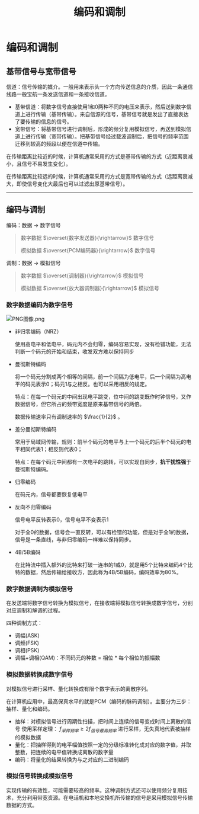 ﻿---
title: '编码和调制'
tags: ['计算机网络','编码','调制']
---
# 编码和调制

## 基带信号与宽带信号

信道：信号传输的媒介。一般用来表示头一个方向传送信息的介质，因此一条通信线路一般宝航一条发送信道和一条接收信道。

- 基带信道：将数字信号直接使用1和0两种不同的电压来表示，然后送到数字信道上进行传输（基带传输）。来自信源的信号，基带信号就是发出了直接表达了要传输的信息的信号。
- 宽带信号：将基带信号进行调制后，形成的频分复用模拟信号，再送到模拟信道上进行传输（宽带传输）。把基带信号经过载波调制后，把信号的频率范围迁移到较高的频段以便在信道中传输。

在传输距离比较近的时候，计算机通常采用的方式是基带传输的方式（近距离衰减小，且信号不易发生变化）。

在传输距离比较远的时候，计算机通常采用的方式是宽带传输的方式（远距离衰减大，即使信号变化大最后也可以过滤出原基带信号）。

****************************************************************************

## 编码与调制

编码：数据  $\rightarrow$  数字信号

> 数字数据  $\overset{数字发送器}{\rightarrow}$  数字信号
>
> 模拟数据  $\overset{PCM编码器}{\rightarrow}$  数字信号

调制：数据  $\rightarrow$  模拟信号

> 数字数据  $\overset{调制器}{\rightarrow}$  模拟信号
>
> 模拟数据  $\overset{放大器调制器}{\rightarrow}$  模拟信号

### 数字数据编码为数字信号

![PNG图像.png](https://i.loli.net/2020/08/04/EZBKJYsHxjRctSg.png)

- 非归零编码（NRZ）
  
  使用高电平和低电平，码元内不会归零，编码容易实现，没有检错功能，无法判断一个码元的开始和结束，收发双方难以保持同步

- 曼彻斯特编码

  将一个码元分割成两个相等的间隔，前一个间隔为低电平，后一个间隔为高电平的码元表示0；码元1与之相反。也可以采用相反的规定。

  特点：在每一个码元的中间出现电平跳变，位中间的跳变既作时钟信号，又作数据信号，但它所占的频带宽度是原来基带信号的两倍。

  数据传输速率只有调制速率的  $\frac{1}{2}$ 。

- 差分曼彻斯特编码

  常用于局域网传输，规则：前半个码元的电平与上一个码元的后半个码元的电平相同代表1；相反则代表0；

  特点：在每个码元中间都有一次电平的跳转，可以实现自同步，**抗干扰性强**于曼彻斯特编码。

- 归零编码
  
  在码元内，信号都要恢复低电平

- 反向不归零编码

  信号电平反转表示0，信号电平不变表示1

  对于全0的数据，信号会一直反转，可以有检错的功能，但是对于全1的数据，信号是一条直线，与非归零编码一样难以保持同步。

- 4B/5B编码

   在比特流中插入额外的比特来打破一连串的1或0，就是用5个比特来编码4个比特的数据，然后传输给接收方，因此称为4B/5B编码，编码效率为80%。

### 数字数据调制为模拟信号

在发送端将数字信号转换为模拟信号，在接收端将模拟信号转换成数字信号，分别对应调制和解调的过程。

四种调制方式：

- 调幅(ASK)
- 调频(FSK)
- 调相(PSK)
- 调幅+调相(QAM)：不同码元的种数 = 相位 * 每个相位的振幅数

### 模拟数据转换成数字信号

对模拟信号进行采样、量化转换成有限个数字表示的离散序列。

在计算机应用中，最高保真水平的就是PCM（编码的脉码调制）。主要分为三步：抽样、量化和编码。

- 抽样：对模拟信号进行周期性扫描，把时间上连续的信号变成时间上离散的信号
  使用采样定理： $f_{采样频率} \ge 2f_{信号最高频率}$  进行采样，无失真地代表被抽样的模拟数据
- 量化：把抽样得到的电平幅值按照一定的分级标准转化成对应的数字值，并取整数，把连续的电平值转换成离散的数字量
- 编码：将量化的结果转换为与之对应的二进制编码

### 模拟信号转换成模拟信号

实现传输的有效性，可能需要较高的频率。这种调制方式还可以使用频分复用技术，充分利用带宽资源。在电话机和本地交换机所传输的信号是采用模拟信号传输数据的方式。
